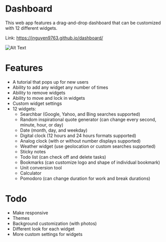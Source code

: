 # Dashboard

This web app features a drag-and-drop dashboard that can be customized with 12 different widgets. 

Link: https://jnguyen9763.github.io/dashboard/

![Alt Text](https://github.com/jnguyen9763/dashboard/blob/master/src/assets/demos/demo.gif)

# Features
- A tutorial that pops up for new users
- Ability to add any widget any number of times
- Ability to remove widgets
- Ability to move and lock in widgets
- Custom widget settings
- 12 widgets:
  - Searchbar (Google, Yahoo, and Bing searches supported)
  - Random inspirational quote generator (can change every second, minute, hour, or day)
  - Date (month, day, and weekday)
  - Digital clock (12 hours and 24 hours formats supported)
  - Analog clock (with or without number displays supported)
  - Weather widget (use geolocation or custom searches supported)
  - Sticky notes
  - Todo list (can check off and delete tasks)
  - Bookmarks (can customize logo and shape of individual bookmark)
  - Unit conversion tool
  - Calculator
  - Pomodoro (can change duration for work and break durations)
  
# Todo
- Make responsive
- Themes
- Background customization (with photos)
- Different look for each widget
- More custom settings for widgets

